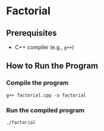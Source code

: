 # Factorial

## Prerequisites

- C++ compiler (e.g., `g++`)

## How to Run the Program

### Compile the program

```
g++ factorial.cpp -o factorial
```

### Run the compiled program

```
./factorial
```

